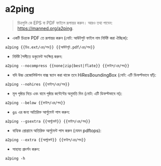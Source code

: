 # a2ping

> চিত্রগুলি কে EPS বা PDF ফাইলে রূপান্তর করুন।
> আরও তথ্য পাবেন: <https://manned.org/a2ping>.

- একটি চিত্রকে PDF তে রূপান্তর করুন (নোট: আউটপুট ফাইল নাম নির্দিষ্ট করা ঐচ্ছিক):

`a2ping {{চিত্র.ext/এর/পথ}} {{আউটপুট.pdf/এর/পথ}}`

- নির্দিষ্ট শৈলীতে ডকুমেন্ট সংক্ষিপ্ত করুন:

`a2ping --nocompress {{none|zip|best|flate}} {{ফাইল/এর/পথ}}`

- যদি উচ্চ রেজোলিউশন বাক্স স্ক্যান করা থাকে তবে HiResBoundingBox (নোট: এটি ডিফল্টভাবে হ্যাঁ):

`a2ping --nohires {{ফাইল/এর/পথ}}`

- মূল পৃষ্ঠার নিচে এবং বামে পৃষ্ঠার কন্টেন্টের অনুমতি দিন (নোট: এটি ডিফল্টভাবে না):

`a2ping --below {{ফাইল/এর/পথ}}`

- `gs` এর জন্য অতিরিক্ত আর্গুমেন্ট পাস করুন:

`a2ping --gsextra {{আর্গুমেন্ট}} {{ফাইল/এর/পথ}}`

- বাহ্যিক প্রোগ্রামে অতিরিক্ত আর্গুমেন্ট পাস করুন (যেমন pdftops):

`a2ping --extra {{আর্গুমেন্ট}} {{ফাইল/এর/পথ}}`

- সাহায্য প্রদর্শন করুন:

`a2ping -h`

